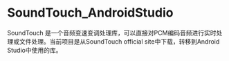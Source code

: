 # SoundTouch_AndroidStudio
SoundTouch 是一个音频变速变调处理库，可以直接对PCM编码音频进行实时处理或文件处理。当前项目是从SoundTouch official site中下载，转移到Android Studio中使用的库。
